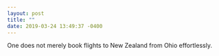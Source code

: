```yaml
---
layout: post
title: ""
date: 2019-03-24 13:49:37 -0400
---
```


One does not merely book flights to New Zealand from Ohio effortlessly.